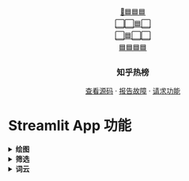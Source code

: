 <!-- Template from https://github.com/othneildrew/Best-README-Template -->
<div id="top"></div>



<!-- PROJECT LOGO -->
<br />
<div align="center">
  <a href="https://github.com/iydon/zhihu">
    🔵🟦🟦🟦<br />
    ⬜⬜🟦⬜<br />
    ⬜🟦⬜⬜<br />
    🟦🟦🟦🟦<br />
  </a>

  <h3 align="center">知乎热榜</h3>

  <p align="center">
    <a href="https://github.com/iydon/zhihu">查看源码</a>
    ·
    <a href="https://github.com/iydon/zhihu/issues">报告故障</a>
    ·
    <a href="https://github.com/iydon/zhihu/issues">请求功能</a>
  </p>
</div>



<!-- STREAMLIT APP -->
# Streamlit App 功能
<details>
  <summary><strong>绘图</strong></summary>
  <img src="./static/plot.png" />
</details>

<details>
  <summary><strong>筛选</strong></summary>
  <img src="./static/filter.png" />
</details>

<details>
  <summary><strong>词云</strong></summary>
  <img src="./static/wordcloud.png" />
</details>
